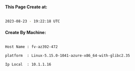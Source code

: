 
   
#### This Page Create at:

```bash

2023-08-23 - 19:22:18 UTC

```

#### Create By Machine:

```bash

Host Name : fv-az392-472

platform  : Linux-5.15.0-1041-azure-x86_64-with-glibc2.35

Ip Local  : 10.1.1.16

```

